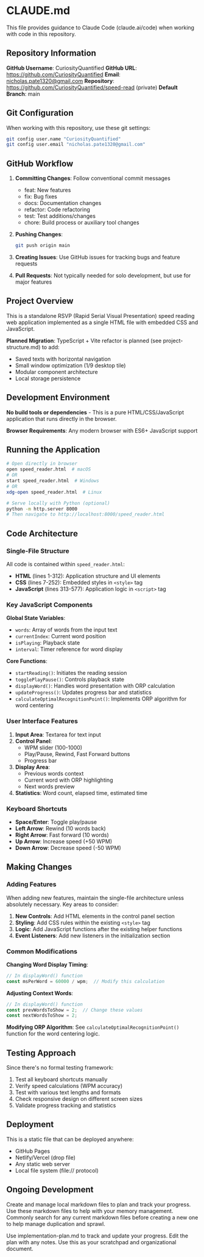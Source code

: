 # CLAUDE.md

This file provides guidance to Claude Code (claude.ai/code) when working with code in this repository.

## Repository Information

**GitHub Username**: CuriosityQuantified
**GitHub URL**: https://github.com/CuriosityQuantified
**Email**: nicholas.pate1320@gmail.com
**Repository**: https://github.com/CuriosityQuantified/speed-read (private)
**Default Branch**: main

## Git Configuration

When working with this repository, use these git settings:
```bash
git config user.name "CuriosityQuantified"
git config user.email "nicholas.pate1320@gmail.com"
```

## GitHub Workflow

1. **Committing Changes**: Follow conventional commit messages
   - feat: New features
   - fix: Bug fixes
   - docs: Documentation changes
   - refactor: Code refactoring
   - test: Test additions/changes
   - chore: Build process or auxiliary tool changes

2. **Pushing Changes**: 
   ```bash
   git push origin main
   ```

3. **Creating Issues**: Use GitHub issues for tracking bugs and feature requests

4. **Pull Requests**: Not typically needed for solo development, but use for major features

## Project Overview

This is a standalone RSVP (Rapid Serial Visual Presentation) speed reading web application implemented as a single HTML file with embedded CSS and JavaScript.

**Planned Migration**: TypeScript + Vite refactor is planned (see project-structure.md) to add:
- Saved texts with horizontal navigation
- Small window optimization (1/9 desktop tile)
- Modular component architecture
- Local storage persistence

## Development Environment

**No build tools or dependencies** - This is a pure HTML/CSS/JavaScript application that runs directly in the browser.

**Browser Requirements**: Any modern browser with ES6+ JavaScript support

## Running the Application

```bash
# Open directly in browser
open speed_reader.html  # macOS
# OR
start speed_reader.html  # Windows
# OR
xdg-open speed_reader.html  # Linux

# Serve locally with Python (optional)
python -m http.server 8000
# Then navigate to http://localhost:8000/speed_reader.html
```

## Code Architecture

### Single-File Structure
All code is contained within `speed_reader.html`:
- **HTML** (lines 1-312): Application structure and UI elements
- **CSS** (lines 7-252): Embedded styles in `<style>` tag
- **JavaScript** (lines 313-577): Application logic in `<script>` tag

### Key JavaScript Components

**Global State Variables**:
- `words`: Array of words from the input text
- `currentIndex`: Current word position
- `isPlaying`: Playback state
- `interval`: Timer reference for word display

**Core Functions**:
- `startReading()`: Initiates the reading session
- `togglePlayPause()`: Controls playback state
- `displayWord()`: Handles word presentation with ORP calculation
- `updateProgress()`: Updates progress bar and statistics
- `calculateOptimalRecognitionPoint()`: Implements ORP algorithm for word centering

### User Interface Features

1. **Input Area**: Textarea for text input
2. **Control Panel**: 
   - WPM slider (100-1000)
   - Play/Pause, Rewind, Fast Forward buttons
   - Progress bar
3. **Display Area**: 
   - Previous words context
   - Current word with ORP highlighting
   - Next words preview
4. **Statistics**: Word count, elapsed time, estimated time

### Keyboard Shortcuts

- **Space/Enter**: Toggle play/pause
- **Left Arrow**: Rewind (10 words back)
- **Right Arrow**: Fast forward (10 words)
- **Up Arrow**: Increase speed (+50 WPM)
- **Down Arrow**: Decrease speed (-50 WPM)

## Making Changes

### Adding Features
When adding new features, maintain the single-file architecture unless absolutely necessary. Key areas to consider:

1. **New Controls**: Add HTML elements in the control panel section
2. **Styling**: Add CSS rules within the existing `<style>` tag
3. **Logic**: Add JavaScript functions after the existing helper functions
4. **Event Listeners**: Add new listeners in the initialization section

### Common Modifications

**Changing Word Display Timing**:
```javascript
// In displayWord() function
const msPerWord = 60000 / wpm;  // Modify this calculation
```

**Adjusting Context Words**:
```javascript
// In displayWord() function
const prevWordsToShow = 2;  // Change these values
const nextWordsToShow = 2;
```

**Modifying ORP Algorithm**:
See `calculateOptimalRecognitionPoint()` function for the word centering logic.

## Testing Approach

Since there's no formal testing framework:
1. Test all keyboard shortcuts manually
2. Verify speed calculations (WPM accuracy)
3. Test with various text lengths and formats
4. Check responsive design on different screen sizes
5. Validate progress tracking and statistics

## Deployment

This is a static file that can be deployed anywhere:
- GitHub Pages
- Netlify/Vercel (drop file)
- Any static web server
- Local file system (file:// protocol)

## Ongoing Development
Create and manage local markdown files to plan and track your progress. Use these markdown files to help with your memory management. Commonly search for any current markdown files before creating a new one to help manage duplication and sprawl. 

Use implementation-plan.md to track and update your progress. Edit the plan with any notes. Use this as your scratchpad and organizational document. 